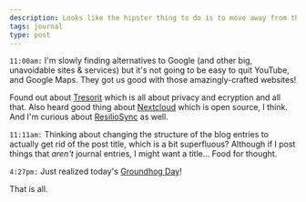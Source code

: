 ```yaml
---
description: Looks like the hipster thing to do is to move away from the Big Internet Companies
tags: journal
type: post
---
```


`11:00am:` I'm slowly finding alternatives to Google (and other big, unavoidable sites & services) but it's not going to be easy to quit YouTube, and Google Maps. They got us good with those amazingly-crafted websites!

Found out about [Tresorit](https://tresorit.com) which is all about privacy and ecryption and all that. Also heard good thing about [Nextcloud](https://nextcloud.com/) which is open source, I think. And I'm curious about [ResilioSync](https://www.resilio.com/individuals/) as well.

`11:11am:` Thinking about changing the structure of the blog entries to actually get rid of the post title, which is a bit superfluous? Although if I post things that _aren't_ journal entries, I might want a title... Food for thought.

`4:27pm:` Just realized today's [Groundhog Day](https://en.wikipedia.org/wiki/Groundhog_Day)!

That is all.
